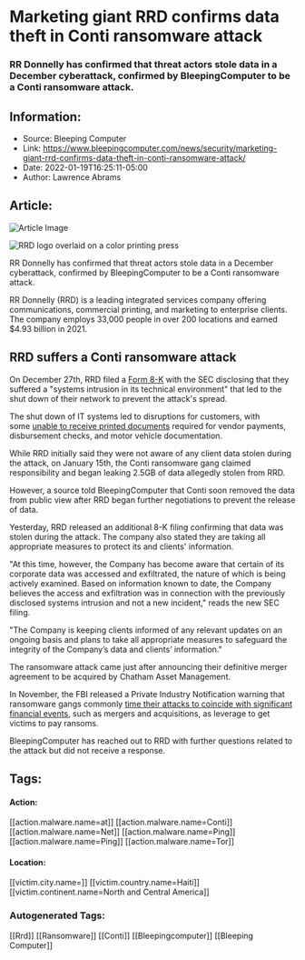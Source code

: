 # Marketing giant RRD confirms data theft in Conti ransomware attack
### RR Donnelly has confirmed that threat actors stole data in a December cyberattack, confirmed by BleepingComputer to be a Conti ransomware attack.

## Information:
+ Source: Bleeping Computer
+ Link: https://www.bleepingcomputer.com/news/security/marketing-giant-rrd-confirms-data-theft-in-conti-ransomware-attack/
+ Date: 2022-01-19T16:25:11-05:00
+ Author: Lawrence Abrams


## Article:
![Article Image](https://www.bleepstatic.com/content/hl-images/2022/01/19/rrd-header.jpg)

![RRD logo overlaid on a color printing press](https://www.bleepstatic.com/content/hl-images/2022/01/19/rrd-header.jpg)


RR Donnelly has confirmed that threat actors stole data in a December cyberattack, confirmed by BleepingComputer to be a Conti ransomware attack.


RR Donnelly (RRD) is a leading integrated services company offering communications, commercial printing, and marketing to enterprise clients. The company employs 33,000 people in over 200 locations and earned $4.93 billion in 2021.


RRD suffers a Conti ransomware attack
-------------------------------------


On December 27th, RRD filed a [Form 8-K](https://docoh.com/filing/29669/0001193125-21-367028/RRD-8K) with the SEC disclosing that they suffered a "systems intrusion in its technical environment" that led to the shut down of their network to prevent the attack's spread.


The shut down of IT systems led to disruptions for customers, with some [unable to receive printed documents](http://nj1015.com/nj-cant-print-mvc-documents-issue-checks-because-of-cyber-attack/) required for vendor payments, disbursement checks, and motor vehicle documentation.


While RRD initially said they were not aware of any client data stolen during the attack, on January 15th, the Conti ransomware gang claimed responsibility and began leaking 2.5GB of data allegedly stolen from RRD.


However, a source told BleepingComputer that Conti soon removed the data from public view after RRD began further negotiations to prevent the release of data.


Yesterday, RRD released an additional 8-K filing confirming that data was stolen during the attack. The company also stated they are taking all appropriate measures to protect its and clients' information.


"At this time, however, the Company has become aware that certain of its corporate data was accessed and exfiltrated, the nature of which is being actively examined. Based on information known to date, the Company believes the access and exfiltration was in connection with the previously disclosed systems intrusion and not a new incident," reads the new SEC filing.


"The Company is keeping clients informed of any relevant updates on an ongoing basis and plans to take all appropriate measures to safeguard the integrity of the Company’s data and clients’ information."


The ransomware attack came just after announcing their definitive merger agreement to be acquired by Chatham Asset Management.


In November, the FBI released a Private Industry Notification warning that ransomware gangs commonly [time their attacks to coincide with significant financial events](https://www.bleepingcomputer.com/news/security/fbi-ransomware-targets-companies-during-mergers-and-acquisitions/), such as mergers and acquisitions, as leverage to get victims to pay ransoms.


BleepingComputer has reached out to RRD with further questions related to the attack but did not receive a response.





## Tags:

#### Action:
[[action.malware.name=at]] [[action.malware.name=Conti]] [[action.malware.name=Net]] [[action.malware.name=Ping]] [[action.malware.name=Ping]] [[action.malware.name=Tor]]

#### Location:
[[victim.city.name=]] [[victim.country.name=Haiti]] [[victim.continent.name=North and Central America]]

### Autogenerated Tags:
[[Rrd]] [[Ransomware]] [[Conti]] [[Bleepingcomputer]] [[Bleeping Computer]]

